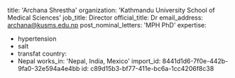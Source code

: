 title: 'Archana Shrestha'
organization: 'Kathmandu University School of Medical Sciences'
job_title: Director
official_title: Dr
email_address: archana@kusms.edu.np
post_nominal_letters: 'MPH PhD'
expertise:
  - hypertension
  - salt
  - transfat
country:
  - Nepal
works_in: 'Nepal, India, Mexico'
import_id: 8441d1d6-7f0e-442b-9fa0-32e594a4e4bb
id: c89d15b3-bf77-411e-bc6a-1cc4206f8c38
